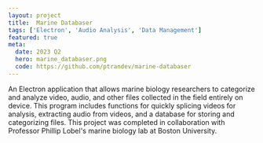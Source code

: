 ```yaml
---
layout: project
title:  Marine Databaser
tags: ['Electron', 'Audio Analysis', 'Data Management']
featured: true
meta:
  date: 2023 Q2
  hero: marine_databaser.png
  code: https://github.com/ptrandev/marine-databaser
---
```


An Electron application that allows marine biology researchers to categorize and analyze video, audio, and other files collected in the field entirely on device. This program includes functions for quickly splicing videos for analysis, extracting audio from videos, and a database for storing and categorizing files. This project was completed in collaboration with Professor Phillip Lobel's marine biology lab at Boston University.